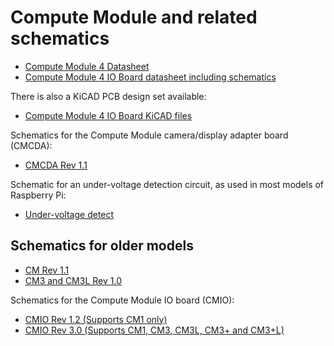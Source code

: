 # Compute Module and related schematics

* [Compute Module 4 Datasheet](http://datasheets.raspberrypi.org/cm4/cm4-datasheet.pdf)
* [Compute Module 4 IO Board datasheet including schematics](http://datasheets.raspberrypi.org/cm4io/cm4io-datasheet.pdf)

There is also a KiCAD PCB design set available:

 * [Compute Module 4 IO Board KiCAD files](http://datasheets.raspberrypi.org/cm4io/CM4IO-KiCAD.zip)

Schematics for the Compute Module camera/display adapter board (CMCDA):

* [CMCDA Rev 1.1](schematics/rpi_SCH_CMCDA_1p1.pdf)

Schematic for an under-voltage detection circuit, as used in most models of Raspberry Pi:

* [Under-voltage detect](schematics/under_voltage_detect.png)

## Schematics for older models

* [CM Rev 1.1](schematics/rpi_SCH_CM_1p1.pdf)
* [CM3 and CM3L Rev 1.0](schematics/rpi_SCH_CM3_1p0.pdf)

Schematics for the Compute Module IO board (CMIO):

* [CMIO Rev 1.2 (Supports CM1 only)](schematics/rpi_SCH_CMIO_1p2.pdf)
* [CMIO Rev 3.0 (Supports CM1, CM3, CM3L, CM3+ and CM3+L)](schematics/rpi_SCH_CMIO_3p0.pdf)

